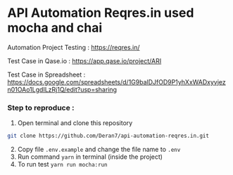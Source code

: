 # API Automation Reqres.in used mocha and chai

Automation Project Testing : https://reqres.in/

Test Case in Qase.io       : https://app.qase.io/project/ARI

Test Case in Spreadsheet   : https://docs.google.com/spreadsheets/d/1G9balDJfOD9P1yhXxWADxyvjezn01OAo1LgdILzRj1Q/edit?usp=sharing

### Step to reproduce :
1. Open terminal and clone this repository 
```bash
git clone https://github.com/Deran7/api-automation-reqres.in.git   
```
2. Copy file `.env.example` and change the file name to `.env`
3. Run command `yarn` in terminal (inside the project)
4. To run test `yarn run mocha:run`
